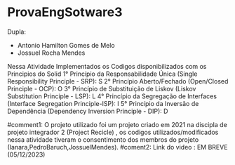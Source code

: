 ﻿# ProvaEngSotware3
Dupla:
- Antonio Hamilton Gomes de Melo
- Jossuel Rocha Mendes

Nessa Atividade Implementados os Codigos disponibilizados com os Principios do Solid 
1° Princípio da Responsabilidade Única (Single Responsibility Principle - SRP): S
2° Princípio Aberto/Fechado (Open/Closed Principle - OCP):                      O
3° Princípio de Substituição de Liskov (Liskov Substitution Principle - LSP):   L
4° Princípio da Segregação de Interfaces (Interface Segregation Principle-ISP): I
5° Princípio da Inversão de Dependência (Dependency Inversion Principle - DIP): D

#comment1:
O projeto utilizado foi um projeto criado em 2021 na discipla de projeto integrador 2 (Project Recicle) , os codigos utilizados/modificados nessa atividade tiveram o consentimento dos membros do projeto (Ianara,PedroBaruch,JossuelMendes).
#coment2:
Link do video : EM BREVE (05/12/2023)
